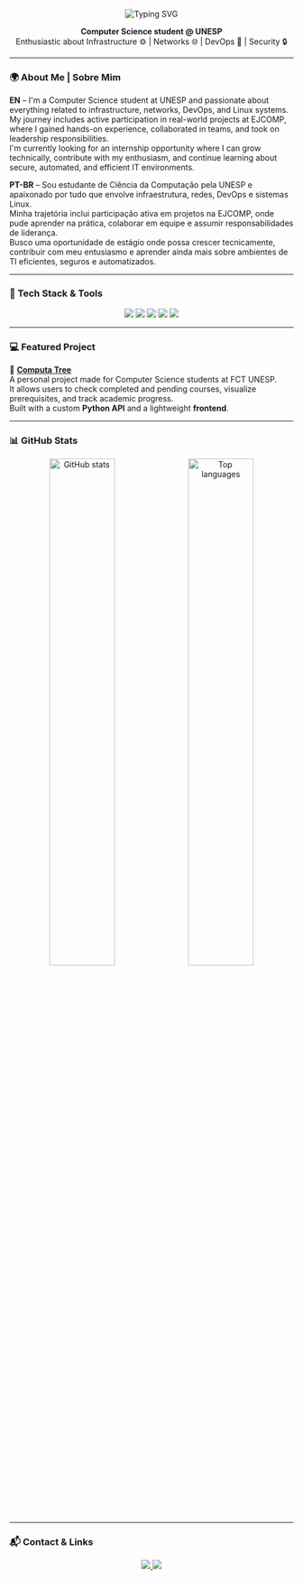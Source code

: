 <!-- Banner animado ou ASCII -->
<p align="center">
  <img src="https://readme-typing-svg.demolab.com?font=Courier+New&weight=600&duration=3500&pause=800&start=true&color=00FF00&center=true&vCenter=true&width=700&lines=Hey+there%2C+I'm+Junim+(Paulo+Celso+dos+Santos+Junior)" alt="Typing SVG" />
</p>


<p align="center">
  <b>Computer Science student @ UNESP</b> <br>
  Enthusiastic about Infrastructure ⚙️ | Networks 🌐 | DevOps 🚀 | Security 🔒
</p>

---

### 🌍 About Me | Sobre Mim

**EN** – I'm a Computer Science student at UNESP and passionate about everything related to infrastructure, networks, DevOps, and Linux systems.  
My journey includes active participation in real-world projects at EJCOMP, where I gained hands-on experience, collaborated in teams, and took on leadership responsibilities.  
I'm currently looking for an internship opportunity where I can grow technically, contribute with my enthusiasm, and continue learning about secure, automated, and efficient IT environments.

**PT-BR** – Sou estudante de Ciência da Computação pela UNESP e apaixonado por tudo que envolve infraestrutura, redes, DevOps e sistemas Linux.  
Minha trajetória inclui participação ativa em projetos na EJCOMP, onde pude aprender na prática, colaborar em equipe e assumir responsabilidades de liderança.  
Busco uma oportunidade de estágio onde possa crescer tecnicamente, contribuir com meu entusiasmo e aprender ainda mais sobre ambientes de TI eficientes, seguros e automatizados.

---

### 🧠 Tech Stack & Tools

<p align="center">
  <img src="https://img.shields.io/badge/Linux-FCC624?style=for-the-badge&logo=linux&logoColor=black"/>
  <img src="https://img.shields.io/badge/C-00599C?style=for-the-badge&logo=c&logoColor=white"/>
  <img src="https://img.shields.io/badge/Python-3776AB?style=for-the-badge&logo=python&logoColor=white"/>
  <img src="https://img.shields.io/badge/Docker-2496ED?style=for-the-badge&logo=docker&logoColor=white"/>
  <img src="https://img.shields.io/badge/Hardware%20Tinkering-555555?style=for-the-badge&logo=raspberrypi&logoColor=white"/>
</p>

---

### 💻 Featured Project

🔗 **[Computa Tree](https://computa-tree-frontend.vercel.app)**  
A personal project made for Computer Science students at FCT UNESP.  
It allows users to check completed and pending courses, visualize prerequisites, and track academic progress.  
Built with a custom **Python API** and a lightweight **frontend**.

---

### 📊 GitHub Stats

<p align="center">
  <img width="48%" src="https://github-readme-stats.vercel.app/api?username=Junimpsj&show_icons=true&theme=tokyonight" alt="GitHub stats"/>
  <img width="48%" src="https://github-readme-stats.vercel.app/api/top-langs/?username=Junimpsj&layout=compact&theme=tokyonight" alt="Top languages"/>
</p>

---

### 📬 Contact & Links

<p align="center">
  <a href="https://www.linkedin.com/in/paulocelsojunior" target="_blank">
    <img src="https://img.shields.io/badge/LinkedIn-0A66C2?style=for-the-badge&logo=linkedin&logoColor=white"/>
  </a>
  <a href="mailto:p.santos-junior@unesp.br">
    <img src="https://img.shields.io/badge/Email-p.santos--junior@unesp.br-red?style=for-the-badge&logo=gmail&logoColor=white"/>
  </a>
</p>
